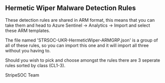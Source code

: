 ## Hermetic Wiper Malware Detection Rules
These detection rules are shared in ARM format, this means that you can take them and head to Azure Sentinel -> Analytics -> Import and select these ARM templates.

The file named 'STRSOC-UKR-HermeticWiper-ARMGRP.json' is a group of all of these rules, so you can import this one and it will import all three without you having to.

Should you wish to pick and choose amongst the rules there are 3 seperate rules sorted by class (CL1-3). 

StripeSOC Team
